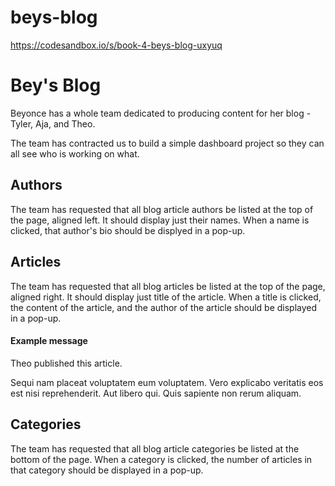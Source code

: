 # beys-blog
https://codesandbox.io/s/book-4-beys-blog-uxyuq


# Bey's Blog

Beyonce has a whole team dedicated to producing content for her blog - Tyler, Aja, and Theo.

The team has contracted us to build a simple dashboard project so they can all see who is working on what.

## Authors

The team has requested that all blog article authors be listed at the top of the page, aligned left. It should display just their names. When a name is clicked, that author's bio should be displyed in a pop-up.

## Articles

The team has requested that all blog articles be listed at the top of the page, aligned right. It should display just title of the article. When a title is clicked, the content of the article, and the author of the article should be displayed in a pop-up.

#### Example message

Theo published this article.

Sequi nam placeat voluptatem eum voluptatem. Vero explicabo veritatis eos est nisi reprehenderit. Aut libero qui. Quis sapiente non rerum aliquam.

## Categories

The team has requested that all blog article categories be listed at the bottom of the page. When a category is clicked, the number of articles in that category should be displayed in a pop-up.
